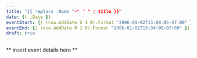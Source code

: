 ```yaml
---
title: "{{ replace .Name "-" " " | title }}"
date: {{ .Date }}
eventStart: {{ (now.AddDate 0 1 0).Format "2006-01-02T15:04:05-07:00" }}
eventEnd: {{ (now.AddDate 0 1 0).Format "2006-01-02T15:04:05-07:00" }}
draft: true
---
```


** insert event details here **